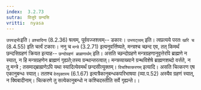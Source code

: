 ```yaml
---
index:  3.2.73
sutra:  विजुपे छन्दसि
vritti:  nyasa
---
```


`उपयड्भीः`इति। `व्रश्चादिना` (8.2.36) षत्वम्, पूर्ववज्जश्त्वम्-- डकारः। `उभयट्त्वम्` इति। त्वप्रत्यये परतः `खरि च` (8.4.55) इति चर्त्वं टकारः। ननु च `मन्त्रे` (3.2.71) इत्यनुवर्त्तिष्यते, मन्त्रश्च च्छन्द एव, तत् किमर्थं छन्दसिग्रहणं क्रियत इत्याह-- `छन्दोग्रहणं ब्राह्मणार्थम्` इति। असति च्छन्दोग्रहणे मन्त्रग्रहणानुवृत्तेरपि ब्राह्मणे न स्यात्, न हि मन्त्रग्रहणेन ब्राह्मणं गृह्यते;तस्य ग्रन्थान्तरत्वात्। मन्त्रव्याख्याने ग्रन्थविशेषे ब्राह्मणशब्दो वर्त्तते, न तु मन्त्रे ; तसमाद्ब्राह्मणेऽपि यथा स्यादित्येवमर्थं छन्दसीत्युक्तम्। `विचश्चित्करणम्` इत्यादि। असति चित्करण एष एकानुबन्धः स्यात्। ततश्च `वेरपृक्तस्य` (6.1.67) इत्यत्रैकानुबन्धकपरिभाषया (व्या.प.52) अस्यैव ग्रहणं स्यात्, न क्विबादीनाम्। चित्करणे तु सत्येकानुबन्धो न कश्चिदस्तीति सर्वे गृह्यन्ते।।

